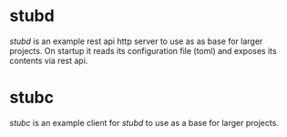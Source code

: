 # stubd

*stubd* is an example rest api http server to use as as base for larger projects.
On startup it reads its configuration file (toml) and exposes its contents via rest api.

# stubc

*stubc* is an example client for *stubd* to use as a base for larger projects.
